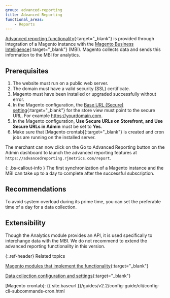```yaml
---
group: advanced-reporting
title: Advanced Reporting
functional_areas:
    - Reports
---
```


[Advanced reporting functionality]{:target="_blank"} is provided through integration of a Magento instance with the [Magento Business Intelligence]{:target="_blank"} (MBI).
Magento collects data and sends this information to the MBI for analytics.

## Prerequisites

1. The website must run on a public web server.
2. The domain must have a valid security (SSL) certificate.
3. Magento must have been installed or upgraded successfully without error.
4. In the Magento configuration, the [Base URL (Secure) setting][base url]{:target="_blank"} for the store view must point to the secure URL. For example https://yourdomain.com.
5. In the Magento configuration, **Use Secure URLs on Storefront**, **and Use Secure URLs in Admin** must be set to **Yes**.
6. Make sure that [Magento crontab]{:target="_blank"} is created and cron jobs are running on the installed server.

The merchant can now click on the Go to Advanced Reporting button on the Admin dashboard to launch the advanced reporting features at `https://advancedreporting.rjmetrics.com/report`.

{: .bs-callout-info }
The first synchronization of a Magento instance and the MBI can take up to a day to complete after the successful subscription.

## Recommendations

To avoid system overload during its prime time, you can set the preferable time of a day for a data collection.

## Extensibility

Though the Analytics module provides an API, it is used specifically to interchange data with the MBI. We do not recommend to extend the advanced reporting functionality in this version.

{:.ref-header}
Related topics

[Magento modules that implement the functionality][modules]{:target="_blank"}

[Data collection configuration and settings][collection]{:target="_blank"}

<!-- LINK DEFINITIONS -->

[modules]: modules.html
[collection]: data-collection.html

[Advanced reporting functionality]: http://docs.magento.com/m2/ce/user_guide/reports/advanced-reporting.html
[base url]: http://docs.magento.com/m2/ce/user_guide/stores/store-urls.html
[Magento Business Intelligence]: https://magento.com/products/business-intelligence
[Magento crontab]: {{ site.baseurl }}/guides/v2.2/config-guide/cli/config-cli-subcommands-cron.html
